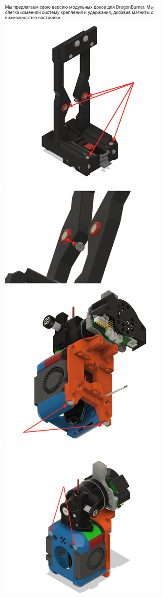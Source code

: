 Мы предлагаем свою версию модульных доков для DrugonBurner. Мы слегка изменили систему крепления и удержания, добавив магниты с возможностью настройки. 
![alt-текст](https://github.com/deflord/3def/blob/main/STL/StealthChanger/Магнитный%20док/IMG/1.png "Док")
![alt-текст](https://github.com/deflord/3def/blob/main/STL/StealthChanger/Магнитный%20док/IMG/2.png "Регулировка передних магнитов")
![alt-текст](https://github.com/deflord/3def/blob/main/STL/StealthChanger/Магнитный%20док/IMG/3.png "Нижние магниты на голове")
![alt-текст](https://github.com/deflord/3def/blob/main/STL/StealthChanger/Магнитный%20док/IMG/4.png "Передние магниты на голове")